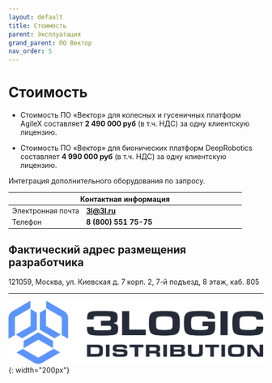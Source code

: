 ```yaml
---
layout: default
title: Стоимость
parent: Эксплуатация
grand_parent: ПО Вектор
nav_order: 5
---
```



# Стоимость

- Стоимость ПО «Вектор» для колесных и гусеничных платформ AgileX составляет **2 490 000 руб** (в т.ч. НДС) за одну клиентскую лицензию.

- Стоимость ПО «Вектор» для бионических платформ DeepRobotics составляет **4 990 000 руб** (в т.ч. НДС) за одну клиентскую лицензию.

Интеграция дополнительного оборудования по запросу.


<table>
    <thead>
        <tr>
            <th colspan="2">Контактная информация</th>
        </tr>
    </thead>
    <tbody>
        <tr>
            <td>Электронная почта</td>
            <td width="300px"><b><a href="mailto:3l@3l.ru">3l@3l.ru</a></b></td>
        </tr>
        <tr>
            <td>Телефон</td>
            <td><b>8 (800) 551 75-75</b></td>
        </tr>
    </tbody>
</table>


## Фактический адрес размещения разработчика
121059, Москва, ул. Киевская д. 7 корп. 2, 7-й подъезд, 8 этаж, каб. 805


---

![3Logic Logo](/assets/images/3l_logo.svg){: width="200px"}

